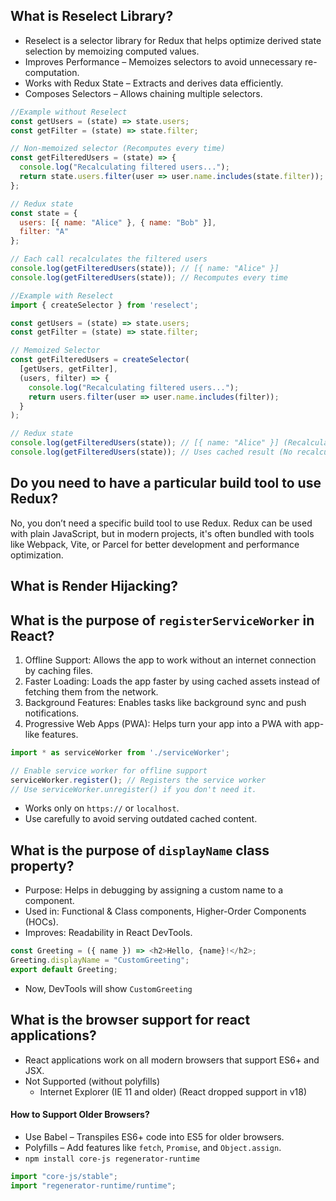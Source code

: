 ## What is Reselect Library?
- Reselect is a selector library for Redux that helps optimize derived state selection by memoizing computed values.
- Improves Performance – Memoizes selectors to avoid unnecessary re-computation.
- Works with Redux State – Extracts and derives data efficiently.
- Composes Selectors – Allows chaining multiple selectors.

```js
//Example without Reselect
const getUsers = (state) => state.users;
const getFilter = (state) => state.filter;

// Non-memoized selector (Recomputes every time)
const getFilteredUsers = (state) => {
  console.log("Recalculating filtered users...");
  return state.users.filter(user => user.name.includes(state.filter));
};

// Redux state
const state = {
  users: [{ name: "Alice" }, { name: "Bob" }],
  filter: "A"
};

// Each call recalculates the filtered users
console.log(getFilteredUsers(state)); // [{ name: "Alice" }]
console.log(getFilteredUsers(state)); // Recomputes every time
```

```js
//Example with Reselect
import { createSelector } from 'reselect';

const getUsers = (state) => state.users;
const getFilter = (state) => state.filter;

// Memoized Selector
const getFilteredUsers = createSelector(
  [getUsers, getFilter],
  (users, filter) => {
    console.log("Recalculating filtered users...");
    return users.filter(user => user.name.includes(filter));
  }
);

// Redux state
console.log(getFilteredUsers(state)); // [{ name: "Alice" }] (Recalculates)
console.log(getFilteredUsers(state)); // Uses cached result (No recalculation)
```

## Do you need to have a particular build tool to use Redux?
No, you don’t need a specific build tool to use Redux. Redux can be used with plain JavaScript, but in modern projects, it's often bundled with tools like Webpack, Vite, or Parcel for better development and performance optimization.

## What is Render Hijacking?

## What is the purpose of `registerServiceWorker` in React?
1. Offline Support: Allows the app to work without an internet connection by caching files.
2. Faster Loading: Loads the app faster by using cached assets instead of fetching them from the network.
3. Background Features: Enables tasks like background sync and push notifications.
4. Progressive Web Apps (PWA): Helps turn your app into a PWA with app-like features.

```js
import * as serviceWorker from './serviceWorker';

// Enable service worker for offline support
serviceWorker.register(); // Registers the service worker
// Use serviceWorker.unregister() if you don't need it.
```

- Works only on `https://` or `localhost`.
- Use carefully to avoid serving outdated cached content.

## What is the purpose of `displayName` class property?
 - Purpose: Helps in debugging by assigning a custom name to a component.
- Used in: Functional & Class components, Higher-Order Components (HOCs).
- Improves: Readability in React DevTools.

```js
const Greeting = ({ name }) => <h2>Hello, {name}!</h2>;
Greeting.displayName = "CustomGreeting";  
export default Greeting;
```
-  Now, DevTools will show `CustomGreeting`

## What is the browser support for react applications?
- React applications work on all modern browsers that support ES6+ and JSX.
- Not Supported (without polyfills)
  - Internet Explorer (IE 11 and older) (React dropped support in v18)
#### How to Support Older Browsers?
- Use Babel – Transpiles ES6+ code into ES5 for older browsers.
- Polyfills – Add features like `fetch`, `Promise`, and `Object.assign`.
- `npm install core-js regenerator-runtime`
```js
import "core-js/stable";
import "regenerator-runtime/runtime";
```

## 
